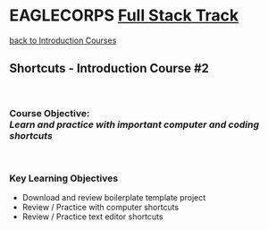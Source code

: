 # **EAGLECORPS** [Full Stack Track](../../README.md)
[back to Introduction Courses](/course/introduction.md)
## Shortcuts - Introduction Course #2
<br />

### Course Objective: <br/><em><b>Learn and practice with important computer and coding shortcuts</b></em>
<br/>

### Key Learning Objectives
<ul>
    <li>Download and review boilerplate template project</li>
    <li>Review / Practice with computer shortcuts</li>
    <li>Review / Practice text editor shortcuts</li>
</ul>